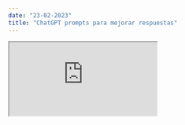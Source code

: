 ```yaml
---
date: "23-02-2023"
title: "ChatGPT prompts para mejorar respuestas"
---
```

<iframe src="https://www.youtube.com/embed/EanodQsq238" allowfullscreen></iframe>

